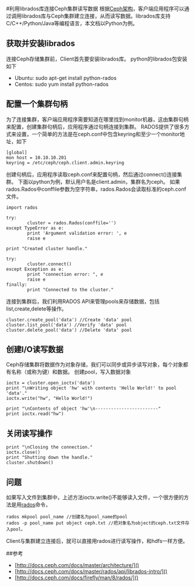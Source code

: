 #利用librados库连接Ceph集群读写数据
根据[Ceph架构](http://docs.ceph.com/docs/master/architecture/)，客户端应用程序可以通过调用librados库与Ceph集群建立连接，从而读写数据。librados库支持C/C++/Python/Java等编程语言，本文档以Python为例。
## 获取并安装librados
连接Ceph存储集群前，Client首先要安装librados库。
python的librados包安装如下
 - Ubuntu: sudo apt-get install python-rados
 - Centos: sudo yum install python-rados

## 配置一个集群句柄
为了连接集群，客户端应用程序需要知道在哪里找到monitor机器，这由集群句柄来配置，创建集群句柄后，应用程序通过句柄连接到集群。
RADOS提供了很多方式来设置，一个简单的方法是在ceph.conf中包含keyring和至少一个monitor地址，如下
```
[global]
mon host = 10.10.10.201
keyring = /etc/ceph/ceph.client.admin.keyring
```
创建句柄后，应用程序读取ceph.conf来配置句柄，然后通过connect()连接集群。
下面以python为例，默认用户名是client.admin，集群名为ceph。
如果rados.Rados中conffile参数为空字符串，rados.Rados会读取标准的ceph.conf文件。
```
import rados

try:
        cluster = rados.Rados(conffile='')
except TypeError as e:
        print 'Argument validation error: ', e
        raise e

print "Created cluster handle."

try:
        cluster.connect()
except Exception as e:
        print "connection error: ", e
        raise e
finally:
        print "Connected to the cluster."
```
连接到集群后，我们利用RADOS API来管理pools来存储数据，包括list,create,delete等操作。
```
cluster.create_pool('data') //Create 'data' pool
cluster.list_pool('data') //Verify 'data' pool
cluster.delete_pool('data') //Delete 'data' pool
```
## 创建I/O读写数据
Ceph存储集群将数据作为对象存储，我们可以同步或异步读写对象，每个对象都有名称（或称为键）和数据。
创建pool，写入数据对象
```
ioctx = cluster.open_ioctx('data')
print "\nWriting object 'hw' with contents 'Hello World!' to pool 'data'."
ioctx.write("hw", "Hello World!")

print "\nContents of object 'hw'\n------------------------"
print ioctx.read("hw")
```

## 关闭读写操作
```
print "\nClosing the connection."
ioctx.close()
print "Shutting down the handle."
cluster.shutdown()
```
## 问题
如果写入文件到集群中，上述方法ioctx.write()不能够读入文件，一个很方便的方法是用[rados](http://docs.ceph.com/docs/firefly/man/8/rados/)命令，
```
rados mkpool pool_name //创建名为pool_name的pool
rados -p pool_name put object ceph.txt //把对象名为object的ceph.txt文件存入pool。
```
Client与集群建立连接后，就可以直接用rados进行读写操作，和hdfs一样方便。

##参考
 - [http://docs.ceph.com/docs/master/architecture/]()
 - [http://docs.ceph.com/docs/master/rados/api/librados-intro/]()
 - [http://docs.ceph.com/docs/firefly/man/8/rados/]()
